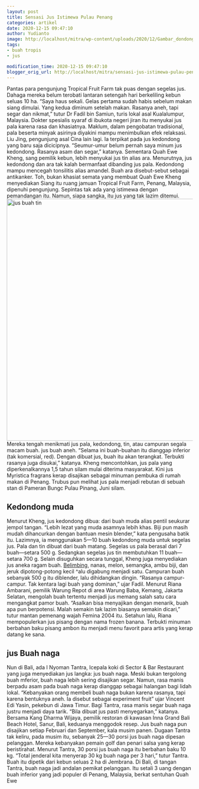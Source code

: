 ```yaml
---
layout: post
title: Sensasi Jus Istimewa Pulau Penang
categories: artikel
date: 2020-12-15 09:47:10
author: Yudianto
image: http://localhost/mitra/wp-content/uploads/2020/12/Gambar_dondong_1024x681.jpg
tags:
- buah tropis
- jus

modification_time: 2020-12-15 09:47:10
blogger_orig_url: http://localhost/mitra/sensasi-jus-istimewa-pulau-penang.html
---
```


Pantas para pengunjung Tropical Fruit Farm tak puas dengan segelas jus. Dahaga mereka belum terobati lantaran setengah hari berkeliling kebun seluas 10 ha. “Saya haus sekali. Gelas pertama sudah habis sebelum makan siang dimulai. Yang kedua diminum setelah makan. Rasanya aneh, tapi segar dan nikmat,” tutur Dr Fadil bin Samiun, turis lokal asal Kualalumpur, Malaysia. Dokter spesialis syaraf di ibukota negeri jiran itu menyukai jus pala karena rasa dan khasiatnya. Maklum, dalam pengobatan tradisional, pala beserta minyak asirinya diyakini mampu menimbulkan efek relaksasi.
Liu Jing, pengunjung asal Cina lain lagi. Ia terpikat pada jus kedondong yang baru saja dicicipnya. “Seumur-umur belum pernah saya minum jus kedondong. Rasanya asam dan segar,” katanya. Sementara Quah Ewe Kheng, sang pemilik kebun, lebih menyukai jus tin alias ara. Menurutnya, jus kedondong dan ara tak kalah bermanfaat dibanding jus pala. Kedondong mampu mencegah tonsilitis alias amandel. Buah ara disebut-sebut sebagai antikanker.
Toh, bukan khasiat semata yang membuat Quah Ewe Kheng menyediakan Siang itu ruang jamuan Tropical Fruit Farm, Penang, Malaysia, dipenuhi pengunjung.
Sepintas tak ada yang istimewa dengan pemandangan itu. Namun, siapa sangka, itu jus yang tak lazim ditemui.
<a href="http://127.0.0.1/mitra/wp-content/uploads/2020/12/Gambar_juice_852x768.jpg"><img class="alignleft wp-image-2890 size-full" src="http://127.0.0.1/mitra/wp-content/uploads/2020/12/Gambar_juice_852x768.jpg" alt="jus buah tin" width="724" height="653" /></a>Mereka tengah menikmati jus pala, kedondong, tin, atau campuran segala macam buah. jus buah aneh. “Selama ini buah-buahan itu dianggap inferior (tak komersial, red). Dengan dibuat jus, buah itu akan terangkat. Terbukti rasanya juga disukai,” katanya.
Kheng mencontohkan, jus pala yang diperkenalkannya 1,5 tahun silam mulai diterima masyarakat. Kini jus Myristica fragrans kerap disajikan sebagai minuman pembuka di rumah makan di Penang. Trubus pun melihat jus pala menjadi rebutan di sebuah stan di Pameran Bungc Pulau Pinang, Juni silam.
<h2 id="Kedondong">Kedondong muda</h2>
Menurut Kheng, jus kedondong dibua: dari buah muda alias pentil seukurar jempol tangan. “Lebih lezat yang muda asamnya lebih khas. Biji pun masih mudah dihancurkan dengan bantuan mesin blender,” kata pengusaha batik itu. Lazimnya, ia menggunakan 5—10 buah kedondong muda untuk segelas jus. Pala dan tin dibuat dari buah matang. Segelas us pala berasal dari 7 buah—setara 500 g. Sedangkan segelas jus tin membutuhkan 11 buah—setara 700 g.
Selain disuguhkan secara tunggal, Kheng juga menyediakan jus aneka ragam buah. <a class="wpil_keyword_link " href="http://127.0.0.1/mitra/topik/belimbing"  title="Belimbing" data-wpil-keyword-link="linked">Belimbing</a>, nanas, melon, semangka, ambu biji, dan jeruk dipotong-potong kecil ^alu digabung menjadi satu. Campuran buah sebanyak 500 g itu diblender, lalu dihidangkan dingin. “Rasanya campur-campur. Tak kentara lagi buah yang dominan,” ujar Fadil.
Menurut Riana Ambarani, pemilik Warung Repot di area Warung Baba, Kemang, Jakarta Selatan, mengolah buah tertentu menjadi jus memang salah satu cara mengangkat pamor buah. “Asalkan bisa menyajikan dengan menarik, buah apa pun berpotensi. Malah semakin tak lazim biasanya semakin dicari,” tutur mantan pemenang wajah Femina 2004 itu. Setahun lalu, Riana mempopulerkan jus pisang dengan nama frozen banana. Terbukti minuman berbahan baku pisang ambon itu menjadi menu favorit para artis yang kerap datang ke sana.
<h2 id="naga">jus Buah naga</h2>
Nun di Bali, ada I Nyoman Tantra, Icepala koki di Sector &amp; Bar Restaurant yang juga menyediakan jus langka: jus buah naga. Meski bukan tergolong buah mferior, buah naga lebih sering disajikan segar. Namun, rasa manis berpadu asam pada buah naga kerap dianggap sebagai halangan bagi lidah lokal. “Kebanyakan orang membeli buah naga bukan karena rasanya, tapi karena bentuknya aneh. Ia disebut sebagai experiment fruit” ujar Vincent Edi Yasin, pekebun di Jawa Timur.
Bagi Tantra, rasa manis segar buah naga justru menjadi daya tarik. “Bila dibuat jus pasti menyegarkan,” katanya. Bersama Kang Dharma Wijaya, pemilik restoran di kawasan Inna Grand Bali Beach Hotel, Sanur, Bali, keduanya menggodok resep. Jus buah naga pun disajikan setiap Februari dan September, kala musim panen. Dugaan Tantra tak keliru, pada musim itu, sebanyak 25—30 porsi jus buah naga dipesan pelanggan. Mereka kebanyakan pemain golf dan penari salsa yang kerap beristirahat.
Menurut Tantra, 30 porsi jus buah naga itu berbahan baku 10 kg. “Total jenderal kita menyerap 30 kg buah naga per 3 hari,” tutur Tantra. Buah itu dipetik dari kebun seluas 2 ha di Jembrana. Di Bali, di tangan Tantra, buah naga jadi andalan pemikat pelanggan. Itu setali 3 uang dengan buah inferior yang jadi populer di Penang, Malaysia, berkat sentuhan Quah Ewe

